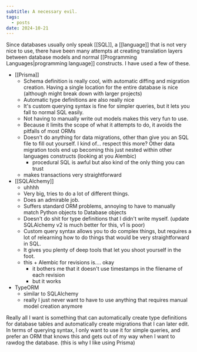 ```yaml
---
subtitle: A necessary evil.
tags:
  - posts
date: 2024-10-21
---
```

Since databases usually only speak [[SQL]], a [[language]] that is not very nice to use, there have been many attempts at creating translation layers between database models and normal [[Programming Languages|programming language]] constructs. I have used a few of these.

- [[Prisma]]
	- Schema definition is really cool, with automatic diffing and migration creation. Having a single location for the entire database is nice (although might break down with larger projects)
	- Automatic type definitions are also really nice
	- It's custom querying syntax is fine for simpler queries, but it lets you fall to normal SQL easily.
	- Not having to manually write out models makes this very fun to use.
	- Because it limits the scope of what it attempts to do, it avoids the pitfalls of most ORMs
	- Doesn't do anything for data migrations, other than give you an SQL file to fill out yourself. I kind of... respect this more? Other data migration tools end up becoming this just nested within other languages constructs (looking at you Alembic)
		- procedural SQL is awful but also kind of the only thing you can trust
	- makes transactions very straightforward
- [[SQLAlchemy]]
	- uhhhh
	- Very big, tries to do a lot of different things.
	- Does an admirable job.
	- Suffers standard ORM problems, annoying to have to manually match Python objects to Database objects
	- Doesn't do shit for type definitions that I didn't write myself. (update SQLAlchemy v2 is much better for this, v1 is poor)
	- Custom query syntax allows you to do complex things, but requires a lot of relearning how to do things that would be very straightforward in SQL.
	- It gives you plenty of deep tools that let you shoot yourself in the foot.
	- this + Alembic for revisions is.... okay
		- it bothers me that it doesn't use timestamps in the filename of each revision
		- but it works
- TypeORM
	- similar to SQLAlchemy
	- really I just never want to have to use anything that requires manual model creation anymore

Really all I want is something that can automatically create type definitions for database tables and automatically create migrations that I can later edit. In terms of querying syntax, I only want to use it for simple queries, and prefer an ORM that knows this and gets out of my way when I want to rawdog the database. (this is why I like using Prisma)
